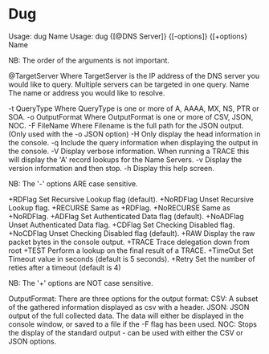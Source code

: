 # Dug
Usage: dug Name
Usage: dug {[@DNS Server]} {[-options]} {[+options} Name

NB: The order of the arguments is not important.

@TargetServer       Where TargetServer is the IP address of the DNS server you would like to query. Multiple servers can be targeted in one query.
Name                The name or address you would like to resolve.

-t QueryType        Where QueryType is one or more of A, AAAA, MX, NS, PTR or SOA.
-o OutputFormat     Where OutputFormat is one or more of CSV, JSON, NOC.
-F FileName         Where Filename is the full path for the JSON output. (Only used with the -o JSON option)
-H                  Only display the head information in the console.
-q                  Include the query information when displaying the output in the console.
-V                  Display verbose information.  When running a TRACE this will display the 'A' record lookups for the Name Servers.
-v                  Display the version information and then stop.
-h                  Display this help screen.

NB: The '-' options ARE case sensitive.

+RDFlag             Set Recursive Lookup flag (default).
+NoRDFlag           Unset Recursive Lookup flag.
+RECURSE            Same as +RDFlag.
+NoRECURSE          Same as +NoRDFlag.
+ADFlag             Set Authenticated Data flag (default).
+NoADFlag           Unset Authenticated Data flag.
+CDFlag             Set Checking Disabled flag.
+NoCDFlag           Unset Checking Disabled flag (default).
+RAW                Display the raw packet bytes in the console output.
+TRACE              Trace delegation down from root
+TEST               Perform a lookup on the final result of a TRACE.
+TimeOut            Set Timeout value in seconds (default is 5 seconds).
+Retry              Set the number of reties after a timeout (default is 4)

NB: The '+' options are NOT case sensitive.

OutputFormat:       There are three options for the output format:
                        CSV:    A subset of the gathered information displayed as csv with a header.
                       JSON:    JSON output of the full collected data. The data will either be displayed in the console window, or
                                saved to a file if the -F flag has been used.
                        NOC:    Stops the display of the standard output - can be used with either the CSV or JSON options.

